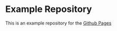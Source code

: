 # Example Repository
This is an example repository for the [Github Pages](https://pages.github.com/)